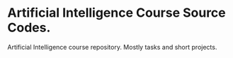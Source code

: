 # Artificial Intelligence Course Source Codes.
Artificial Intelligence course repository. Mostly tasks and short projects.
